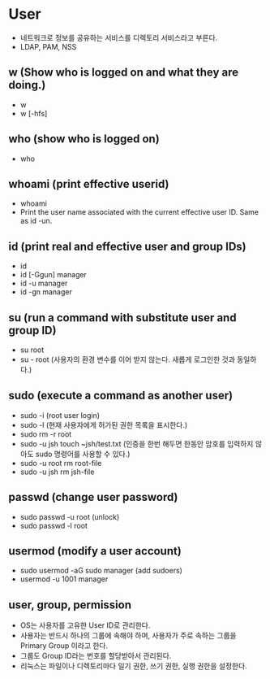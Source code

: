 # User

- 네트워크로 정보를 공유하는 서비스를 디렉토리 서비스라고 부른다.
- LDAP, PAM, NSS

## w (Show who is logged on and what they are doing.)

- w
- w [-hfs]

## who (show who is logged on)

- who

## whoami (print effective userid)

- whoami
- Print the user name associated with the current effective user ID.  Same as id -un.

## id (print real and effective user and group IDs)

- id
- id [-Ggun] manager
- id -u manager
- id -gn manager

## su (run a command with substitute user and group ID)

- su root
- su - root (사용자의 환경 변수를 이어 받지 않는다. 새롭게 로그인한 것과 동일하다.)

## sudo (execute a command as another user)

- sudo -i (root user login)
- sudo -l (현재 사용자에게 허가된 권한 목록을 표시한다.)
- sudo rm -r root
- sudo -u jsh touch ~jsh/test.txt (인증을 한번 해두면 한동안 암호를 입력하지 않아도 sudo 명령어를 사용할 수 있다.)
- sudo -u root rm root-file
- sudo -u jsh rm jsh-file

## passwd (change user password)

- sudo passwd -u root (unlock)
- sudo passwd -l root

## usermod (modify a user account)

- sudo usermod -aG sudo manager (add sudoers)
- usermod -u 1001 manager

## user, group, permission

- OS는 사용자를 고유한 User ID로 관리한다.
- 사용자는 반드시 하나의 그룹에 속해야 하며, 사용자가 주로 속하는 그룹을 Primary Group 이라고 한다.
- 그룹도 Group ID라는 번호를 할당받아서 관리된다.
- 리눅스는 파일이나 디렉토리마다 일기 권한, 쓰기 권한, 실행 권한을 설정한다.
